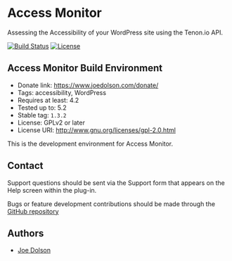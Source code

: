 # Access Monitor

Assessing the Accessibility of your WordPress site using the Tenon.io API.

[![Build Status](https://travis-ci.org/joedolson/access-monitor.svg)](https://travis-ci.org/joedolson/access-monitor) [![License](https://img.shields.io/badge/license-GPL--2.0%2B-green.svg)](https://www.gnu.org/license/gpl-2.0.html)

## Access Monitor Build Environment

* Donate link: https://www.joedolson.com/donate/
* Tags: accessibility, WordPress
* Requires at least: 4.2
* Tested up to: 5.2
* Stable tag: `1.3.2`
* License: GPLv2 or later
* License URI: http://www.gnu.org/licenses/gpl-2.0.html

This is the development environment for Access Monitor.

## Contact

Support questions should be sent via the Support form that appears on the Help screen within the plug-in.

Bugs or feature development contributions should be made through the [GitHub repository](https://github.com/joedolson/access-monitor/issues)

## Authors

* [Joe Dolson](https://www.joedolson.com)
